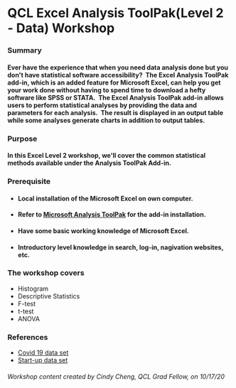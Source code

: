 # **QCL Excel Analysis ToolPak(Level 2 - Data) Workshop**

### Summary

#### Ever have the experience that when you need data analysis done but you don't have statistical software accessibility?  The Excel Analysis ToolPak add-in, which is an added feature for Microsoft Excel, can help you get your work done without having to spend time to download a hefty software like SPSS or STATA.  The Excel Analysis ToolPak add-in allows users to perform statistical analyses by providing the data and parameters for each analysis.  The result is displayed in an output table while some analyses generate charts in addition to output tables. 

### Purpose

#### In this Excel Level 2 workshop, we'll cover the common statistical methods available under the Analysis ToolPak Add-in.  

### Prerequisite
* #### Local installation of the Microsoft Excel on own computer.
* #### Refer to [Microsoft Analysis ToolPak](https://support.microsoft.com/en-us/office/load-the-analysis-toolpak-in-excel-6a63e598-cd6d-42e3-9317-6b40ba1a66b4) for the add-in installation.
* #### Have some basic working knowledge of Microsoft Excel.  
* #### Introductory level knowledge in search, log-in, nagivation websites, etc.

### The workshop covers
* Histogram
* Descriptive Statistics
* F-test
* t-test
* ANOVA

### References
* [Covid 19 data set](https://www.datacamp.com/community/tutorials/installing-R-windows-mac-ubuntu)
* [Start-up data set](https://college.cengage.com/mathematics/brase/understandable_statistics/7e/students/datasets/owan/frames/frame.html)

###### Workshop content created by Cindy Cheng, QCL Grad Fellow, on 10/17/20
